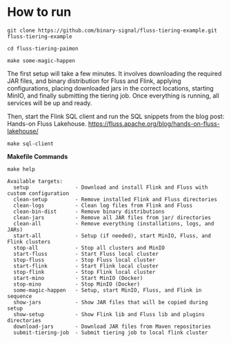 # How to run

```shell
git clone https://github.com/binary-signal/fluss-tiering-example.git fluss-tiering-example
```

```shell
cd fluss-tiering-paimon 
```

```
make some-magic-happen
```

The first setup will take a few minutes. It involves downloading the required JAR files, and binary distribution for
Fluss and Flink, applying configurations, placing downloaded jars in the correct locations, starting MinIO, and finally
submitting the tiering job. Once everything is running, all services will be up and ready.

Then, start the Flink SQL client and run the SQL snippets from the blog post: Hands-on Fluss
Lakehouse. https://fluss.apache.org/blog/hands-on-fluss-lakehouse/

```shell
make sql-client
```

**Makefile Commands**

```shell
make help
```

```text
Available targets:
  setup               - Download and install Flink and Fluss with custom configuration
  clean-setup         - Remove installed Flink and Fluss directories
  clean-logs          - Clean log files from Flink and Fluss
  clean-bin-dist      - Remove binary distributions
  clean-jars          - Remove all JAR files from jar/ directories
  clean-all           - Remove everything (installations, logs, and JARs)
  start-all           - Setup (if needed), start MinIO, Fluss, and Flink clusters
  stop-all            - Stop all clusters and MinIO
  start-fluss         - Start Fluss local cluster
  stop-fluss          - Stop Fluss local cluster
  start-flink         - Start Flink local cluster
  stop-flink          - Stop Flink local cluster
  start-mino          - Start MinIO (Docker)
  stop-mino           - Stop MinIO (Docker)
  some-magic-happen   - Setup, start MinIO, Fluss, and Flink in sequence
  show-jars           - Show JAR files that will be copied during setup
  show-setup          - Show Flink lib and Fluss lib and plugins directories
  download-jars       - Download JAR files from Maven repositories
  submit-tiering-job  - Submit tiering job to local flink cluster
```
